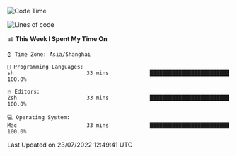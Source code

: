 <!--START_SECTION:waka-->
![Code Time](http://img.shields.io/badge/Code%20Time-747%20hrs%2053%20mins-blue)

![Lines of code](https://img.shields.io/badge/From%20Hello%20World%20I%27ve%20Written-22%20Thousand%20lines%20of%20code-blue)

📊 **This Week I Spent My Time On** 

```text
⌚︎ Time Zone: Asia/Shanghai

💬 Programming Languages: 
sh                       33 mins             █████████████████████████   100.0%

🔥 Editors: 
Zsh                      33 mins             █████████████████████████   100.0%

💻 Operating System: 
Mac                      33 mins             █████████████████████████   100.0%

```


 Last Updated on 23/07/2022 12:49:41 UTC
<!--END_SECTION:waka-->
